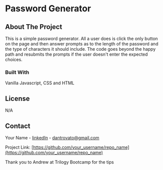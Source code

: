# Password Generator

<!-- ABOUT THE PROJECT -->

## About The Project

This is a simple password generator. All a user does is click the only button on the page and then answer prompts as to the length of the password and the type of characters it should include. The code goes beyond the happy path and resubmits the prompts if the user doesn't enter the expected choices.

### Built With

Vanilla Javascript, CSS and HTML

## License

N/A

<!-- CONTACT -->

## Contact

Your Name - [linkedIn](https://www.linkedin.com/in/daniele-trovato-6a130718a/) - dantrovato@gmail.com

Project Link: [https://github.com/your_username/repo_name](https://github.com/your_username/repo_name)

<!-- ACKNOWLEDGEMENTS -->

Thank you to Andrew at Trilogy Bootcamp for the tips
